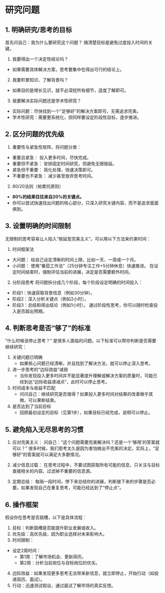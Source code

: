 # 研究问题

## 1. 明确研究/思考的目标

首先问自己：我为什么要研究这个问题？
搞清楚目标是避免过度投入时间的关键。

1. 我要得出一个决定性结论吗？
  - 如果需要具体解决方案，思考要集中在得出可行的结论上。
2. 我要积累知识、了解背景吗？
  - 如果目的是增长见识，就不必深挖所有细节，适度了解即可。
3. 我要解决实际问题还是学术性研究？
  - 实际问题：尽快找到一个“足够好”的解决方案即可，无需追求完美。
  - 学术性研究：需要更系统化，但同样要设定阶段性目标，逐步推进。


## 2. 区分问题的优先级
1. 重要性与紧急性矩阵，将问题分类：
  - 重要且紧急： 投入更多时间，尽快完成。
  - 重要但不紧急： 安排固定时间研究，但避免无限拖延。
  - 紧急但不重要： 简化处理，快速决策即可。
  - 不重要也不紧急： 减少甚至放弃思考时间。
2. 80/20法则（帕累托原则）
  - **80%的结果往往来自20%的关键点。**
  - 你可以尝试快速找出问题的核心部分，只深入研究关键内容，而不是追求面面俱到。


## 3. 设置明确的时间限制
无限制的思考容易让人陷入“拖延型完美主义”。可以用以下方法来约束时间：

1. 时间框架法
- 大问题： 给自己设定清晰的时间上限，比如一天、一周或一个月。
- 小问题： 使用“番茄工作法”（25分钟专注工作+5分钟休息）快速推进。
在设定时间结束时，强制评估当前的进展，决定是否需要额外时间。
2. 分阶段思考
将问题拆分成几个阶段，每个阶段设定明确的时间投入：
- 阶段1：快速获取背景信息（例如30分钟）。
- 阶段2：深入分析关键点（例如2小时）。
- 阶段3：总结和得出结论（例如1小时）。
通过阶段性思考，你可以随时检查投入是否超出预期。

## 4. 判断思考是否“够了”的标准

“什么时候该停止思考？” 是很多人面临的问题。以下标准可以帮你判断是否需要继续研究：

1. 关键问题已明确
    - 如果核心问题已经清晰，并且找到了解决方法，就可以停止深入思考。
2. 进一步思考的“边际效益”减弱
    - 当你发现投入更多时间并不能显著提升理解或解决方案的质量时，可能已经到达“边际收益递减点”，此时可以停止思考。
3. 时间成本与收益不匹配
    - 问问自己：继续研究是否值得？如果投入更多时间对结果的改善微乎其微，可以果断结束。
4. 是否达到了当前目标
    - 回顾最初设定的目标（见第1步），如果目标已经完成，说明可以停止。


## 5. 避免陷入无尽思考的习惯
1. 应对完美主义：
问自己：“这个问题需要完美解决吗？还是一个‘够用’的答案就可以？”
很多时候，我们思考太久是因为害怕做出不完美的决定。实际上，“足够好”的答案就可以满足大多数情况。

2. 减少信息过载：
在思考过程中，不要试图获取所有可能的信息，只关注与目标直接相关的内容。过滤掉不重要的信息源。

3. 定期总结：
每隔一段时间，停下来总结你的进展，判断接下来的步骤是否必要。如果发现自己在重复思考，可能已经达到了“停止点”。

## 6. 操作框架

假设你在思考是否跳槽，以下是具体流程：

1. 目标：判断跳槽是否能提升职业发展或收入。
2. 优先级：高优先级，因为职业选择对未来影响大。
3. 时间限制：
- 设定2周时间：
    - 第1周：了解市场机会、更新简历。
    - 第2周：分析当前岗位与目标岗位的优劣。
4. 边际效益：如果发现更多思考无法带来新信息，就立即停止，开始行动（如投递简历、面试）。
5. 行动：迅速测试假设，通过面试了解市场的真实反馈。
